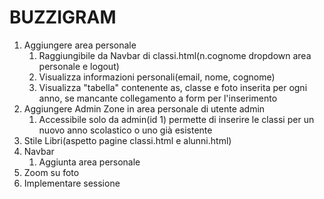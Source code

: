 # BUZZIGRAM

1. Aggiungere area personale
    1. Raggiungibile da Navbar di classi.html(n.cognome dropdown area personale e logout)
    2. Visualizza informazioni personali(email, nome, cognome)
    3. Visualizza "tabella" contenente as, classe e foto inserita per ogni anno, se mancante collegamento a form per l'inserimento
2. Aggiungere Admin Zone in area personale di utente admin
    1. Accessibile solo da admin(id 1) permette di inserire le classi per un nuovo anno scolastico o uno già esistente
3. Stile Libri(aspetto pagine classi.html e alunni.html)
4. Navbar
    1. Aggiunta area personale
5. Zoom su foto
6. Implementare sessione


